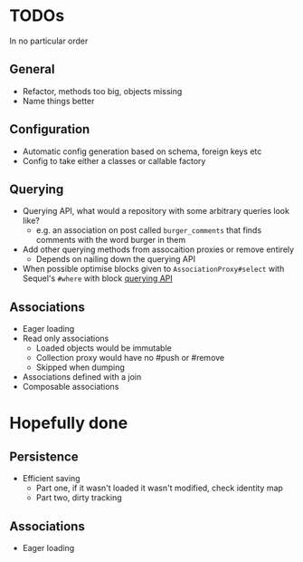 # TODOs

In no particular order

## General
* Refactor, methods too big, objects missing
* Name things better

## Configuration
* Automatic config generation based on schema, foreign keys etc
* Config to take either a classes or callable factory

## Querying
* Querying API, what would a repository with some arbitrary queries look like?
  - e.g. an association on post called `burger_comments` that finds comments
    with the word burger in them
* Add other querying methods from assocaition proxies or remove entirely
  - Depends on nailing down the querying API
* When possible optimise blocks given to `AssociationProxy#select` with
  Sequel's `#where` with block [querying API](http://sequel.jeremyevans.net/rdoc/files/doc/cheat_sheet_rdoc.html#label-AND%2FOR%2FNOT)

## Associations
* Eager loading
* Read only associations
  - Loaded objects would be immutable
  - Collection proxy would have no #push or #remove
  - Skipped when dumping
* Associations defined with a join
* Composable associations

# Hopefully done

## Persistence
* Efficient saving
  - Part one, if it wasn't loaded it wasn't modified, check identity map
  - Part two, dirty tracking

## Associations
* Eager loading
